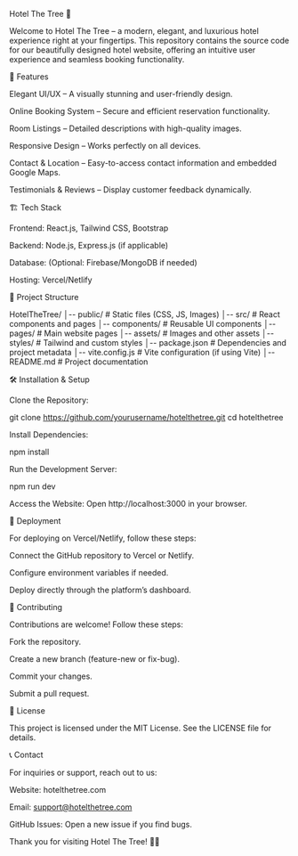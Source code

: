 Hotel The Tree 🌳

Welcome to Hotel The Tree – a modern, elegant, and luxurious hotel experience right at your fingertips. This repository contains the source code for our beautifully designed hotel website, offering an intuitive user experience and seamless booking functionality.

🚀 Features

Elegant UI/UX – A visually stunning and user-friendly design.

Online Booking System – Secure and efficient reservation functionality.

Room Listings – Detailed descriptions with high-quality images.

Responsive Design – Works perfectly on all devices.

Contact & Location – Easy-to-access contact information and embedded Google Maps.

Testimonials & Reviews – Display customer feedback dynamically.

🏗️ Tech Stack

Frontend: React.js, Tailwind CSS, Bootstrap

Backend: Node.js, Express.js (if applicable)

Database: (Optional: Firebase/MongoDB if needed)

Hosting: Vercel/Netlify

📂 Project Structure

HotelTheTree/
│-- public/              # Static files (CSS, JS, Images)
│-- src/                 # React components and pages
│-- components/          # Reusable UI components
│-- pages/               # Main website pages
│-- assets/              # Images and other assets
│-- styles/              # Tailwind and custom styles
│-- package.json         # Dependencies and project metadata
│-- vite.config.js       # Vite configuration (if using Vite)
│-- README.md            # Project documentation

🛠️ Installation & Setup

Clone the Repository:

git clone https://github.com/yourusername/hotelthetree.git
cd hotelthetree

Install Dependencies:

npm install

Run the Development Server:

npm run dev

Access the Website:
Open http://localhost:3000 in your browser.

🚀 Deployment

For deploying on Vercel/Netlify, follow these steps:

Connect the GitHub repository to Vercel or Netlify.

Configure environment variables if needed.

Deploy directly through the platform’s dashboard.

🤝 Contributing

Contributions are welcome! Follow these steps:

Fork the repository.

Create a new branch (feature-new or fix-bug).

Commit your changes.

Submit a pull request.

📄 License

This project is licensed under the MIT License. See the LICENSE file for details.

📞 Contact

For inquiries or support, reach out to us:

Website: hotelthetree.com

Email: support@hotelthetree.com

GitHub Issues: Open a new issue if you find bugs.

Thank you for visiting Hotel The Tree! 🌿✨

